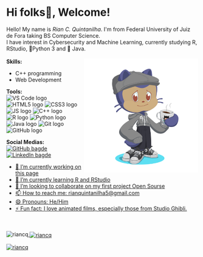 # Hi folks👋, Welcome!

Hello! My name is <i>Rian C. Quintanilha</i>. I'm from Federal University of Juiz de Fora taking BS Computer Science.</br>
I have interest in Cybersecurity and Machine Learning, currently studying R, RStudio, 🐍Python 3 and 🍵 Java.</br>
</br>
<img align="right" src="images/octocat-1749605393505.png" width="300">
<strong>Skills:</strong>
<ul>
  <li>C++ programming</li>
  <li>Web Development</li>
</ul>
<strong>Tools:</strong>
</br>
<img src="https://github.com/user-attachments/assets/d77ea397-1187-4360-a1be-27181feb48ec" alt="VS Code logo" width="50"/>
<!--![download](https://github.com/user-attachments/assets/5deab531-4bee-4b4c-ad92-23543f2bc977)-->
<!--<img src="https://github.com/user-attachments/assets/d334e630-960e-4ccd-84ff-f26fec1f3713" alt="HTML5 logo" width="65"/>-->
<img src="https://github.com/user-attachments/assets/37bdb76f-6dc5-4fee-8870-8257f1a75ea1" alt="HTML5 logo" width="65"/>
<img src="https://github.com/user-attachments/assets/f8461b59-2d98-4684-a04d-d6eb11710351" alt="CSS3 logo" width="45"/> 
<img src="https://github.com/user-attachments/assets/5c6153fe-58fa-4243-bfe8-2b58dd55928d" alt="JS logo" width="50"/>
<img src="https://github.com/user-attachments/assets/27692542-4600-4554-8e91-ce33df604df3" alt="C++ logo" width="45"/>
<img src="https://github.com/user-attachments/assets/8debedcb-19e2-4aab-830b-237e6582fa0c" alt="R logo" width="60"/>
<img src="https://github.com/user-attachments/assets/ee2a5b0e-a60c-4bd4-be0c-359f3d47f25d" alt="Python logo" width="55"/>
<img src="https://github.com/user-attachments/assets/49ef415e-5fe5-4d4b-818c-f31b429cf693" alt="Java logo" width="35"/>
<img src="https://github.com/user-attachments/assets/74c520a2-0e63-4748-9f3d-94d38473fefa" alt="Git logo" width="50"/>
<img src="https://github.com/user-attachments/assets/1f441d24-a2f0-48b7-bca8-7416b564f298" alt="GitHub logo" width="50"/></br>

<strong>Social Medias:</strong> </br>
  <a href="https://github.com/RianCQ"/><img src="https://img.shields.io/badge/GitHub-100000?style=for-the-badge&logo=github&logoColor=white" alt="GitHub bagde"/>
  <a href="https://www.linkedin.com/in/rian-quintanilha-06533027a/"/><img src="https://img.shields.io/badge/LinkedIn-0077B5?style=for-the-badge&logo=linkedin&logoColor=white" alt="LinkedIn bagde"/>
<ul>
  <li>🔭 I’m currently working on this page</li>
  <li>🌱 I’m currently learning R and RStudio</li>
  <li>👯 I’m looking to collaborate on my first project Open Sourse</li>
  <li>📫 How to reach me: rianquintanilha5@gmail.com</li>
  <li>😄 Pronouns: He/Him</li>
  <li>⚡ Fun fact: I love animated films, especially those from Studio Ghibli.</li>
</ul>
</br>
<p><img align="left" src="https://github-readme-stats.vercel.app/api/top-langs?username=riancq&show_icons=true&locale=en&layout=compact" alt="riancq" /></p>
<p>&nbsp;<img align="center" src="https://github-readme-stats.vercel.app/api?username=riancq&show_icons=true&locale=en" alt="riancq" /></p>
<p><img align="center" src="https://github-readme-streak-stats.herokuapp.com/?user=riancq&" alt="riancq" /></p>


